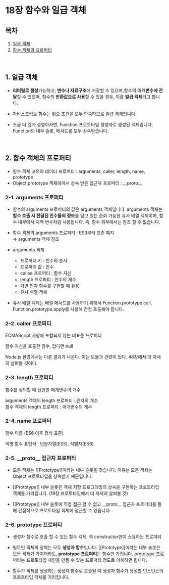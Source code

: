 # 18장 함수와 일급 객체

## 목차

1. [일급 객체](#1-일급-객체)
2. [함수 객체의 프로퍼티](#2-함수-객체의-프로퍼티)

<br />

## 1. 일급 객체

- **리터럴로 생성**가능하고, **변수나 자료구조**에 저장할 수 있으며,함수의 **매개변수에 전달**할 수 있으며, 함수의 **반환값으로 사용**할 수 있을 경우, 이를 **일급 객체**라고 합니다.

- 자바스크립트 함수는 위으 조건을 모두 만족하므로 일급 객체입니다.

- 조금 더 깊게 설명하자면, Function 프로토타입 생성자로 생성된 객체입니다. Function의 내부 슬롯, 메서드를 모두 상속받습니다.

<br />

## 2. 함수 객체의 프로퍼티


- 함수 객체 고유의 데이터 프로퍼티 : arguments, caller, length, name, prototype
- Object.prototype 객체에게서 상속 받은 접근자 프로퍼티 : \_\_proto\_\_


### 2-1. arguments 프로퍼티

- 함수의 arguments 프로퍼티의 값은 arguments 객체입니다. arguments 객체는 **함수 호출 시 전달된 인수들의 정보**를 담고 있는 순회 가능한 유사 배열 객체이며, 함수 내부에서 지역 변수처럼 사용됩니다. 즉, 함수 외부에서는 참조 할 수 없습니다.

- 함수 객체의 arguments 프로퍼티 : ES3부터 표준 폐지<br>
⇒ arguments 객체 참조

- arguments 객체
  - 프로퍼티 키 : 인수의 순서
  - 프로퍼티 값 : 인수
  - callee 프로퍼티 : 함수 자신
  - length 프로퍼티 : 인수의 개수
  - 가변 인자 함수를 구현할 때 유용
  - 유사 배열 객체

- 유사 배열 객체는 배열 메서드를 사용하기 위해서 Function.prototype.call, Function.prototype.apply를 사용해 간접 호출해야 합니다.


### 2-2. caller 프로퍼티

ECMAScript 사양에 포함되지 않는 비표준 프로퍼티

함수 자신을 호출한 함수, 없다면 null

Node.js 환경에서는 다른 결과가 나온다. 이는 모듈과 관련이 있다. 48장에서 더 자세히 살펴볼 것이다.


### 2-3. length 프로퍼티

함수를 정의할 때 선언한 매개변수의 개수

arguments 객체의 length 프로퍼티 : 인자의 개수 <br>
함수 객체의 length 프로퍼티 : 매개변수의 개수


### 2-4. name 프로퍼티

함수 이름 (ES6 이후 정식 표준)

익명 함수 표현식 : 빈문자열(ES5), 식별자(ES6)


### 2-5. \_\_proto\_\_ 접근자 프로퍼티

- 모든 객체는 [[Prototype]]이라는 내부 슬롯을 갖습니다. 이유는 모든 객체는 Object 프로토타입을 상속받기 때문입니다.

- [[Prototype]] 내부 슬롯은 객체 지향 프로그래밍의 상속을 구현하는 프로토타입 객체를 가리킵니다. (19장 프로토타입에서 더 자세히 살펴볼 것)

- [[Prototype]] 내부 슬롯에 직접 접근 할 수 없고 \_\_proto\_\_ 접근자 프로퍼티를 통해 간접적으로 프로토타입 객체에 접근할 수 있습니다.


### 2-6. prototype 프로퍼티

- 생성자 함수로 호출 할 수 있는 함수 객체, 즉 constructor만이 소유하는 프로퍼티

- 빌트인 객체의 정체는 모두 **생성자 함수**입니다. [[Prototype]]이라는 내부 슬롯은 모든 객체가 가지더라도, **prototype 프로퍼티**는 함수만 가집니다. prototype 프로퍼티는 프로토타입 체인을 만들 수 있는 프로퍼티 정도로 이해하면 됩니다.

- 함수가 객체를 생성하는 생성자 함수로 호출될 때 생성자 함수가 생성할 인스턴스의 프로토타입 객체를 가리킵니다.
